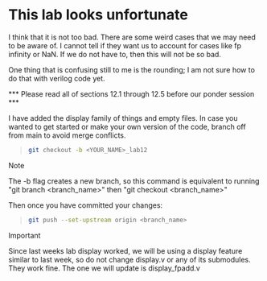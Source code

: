 # This lab looks unfortunate #

I think that it is not too bad. There are some weird cases that we may need to be aware of. I cannot tell if they want us to account for cases like fp infinity or NaN. If we do not have to, then this will not be so bad. 

One thing that is confusing still to me is the rounding; I am not sure how to do that with verilog code yet. 

*** Please read all of sections 12.1 through 12.5 before our ponder session ***

I have added the display family of things and empty files. In case you wanted to get started or make your own version of the code, branch off from main to avoid merge conflicts.
>```sh
> git checkout -b <YOUR_NAME>_lab12
> ```

>[!NOTE]
> The -b flag creates a new branch, so this command is equivalent to running "git branch <branch_name>" then "git checkout <branch_name>"

Then once you have committed your changes:
>```sh
> git push --set-upstream origin <branch_name>
>```

>[!IMPORTANT]
> Since last weeks lab display worked, we will be using a display feature similar to last week, so do not change display.v or any of its submodules.
> They work fine. The one we will update is display_fpadd.v